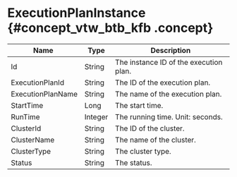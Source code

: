 # ExecutionPlanInstance {#concept_vtw_btb_kfb .concept}

|Name |Type|Description|
|-----|----|-----------|
|Id|String |The instance ID of the execution plan.|
|ExecutionPlanId|String |The ID of the execution plan.|
|ExecutionPlanName|String |The name of the execution plan.|
|StartTime|Long|The start time.|
|RunTime|Integer|The running time. Unit: seconds.|
|ClusterId|String |The ID of the cluster.|
|ClusterName|String |The name of the cluster.|
|ClusterType|String|The cluster type.|
|Status|String |The status.|

